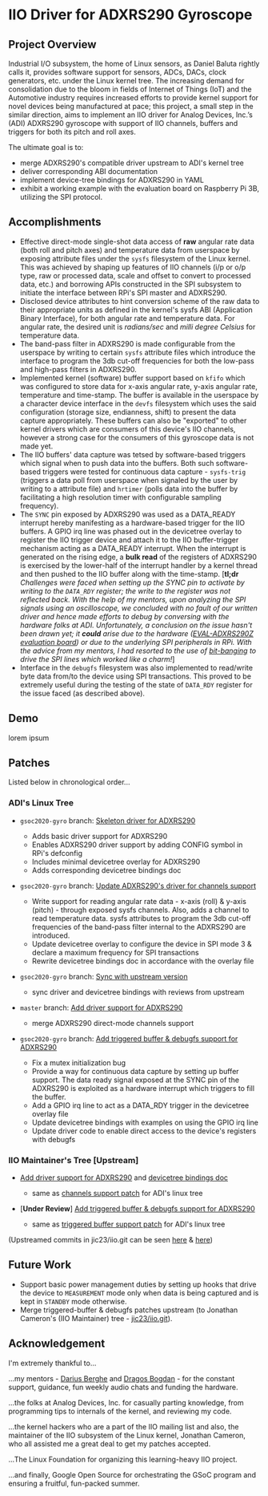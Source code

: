 # IIO Driver for ADXRS290 Gyroscope

## Project Overview
Industrial I/O subsystem, the home of Linux sensors, as Daniel Baluta rightly calls it, provides software support for sensors, ADCs, DACs, clock generators, etc. under the Linux kernel tree. The increasing demand for consolidation due to the bloom in fields of Internet of Things (IoT) and the Automotive industry requires increased efforts to provide kernel support for novel devices being manufactured at pace; this project, a small step in the similar direction, aims to implement an IIO driver for Analog Devices, Inc.’s (ADI) ADXRS290 gyroscope with support of IIO channels, buffers and triggers for both its pitch and roll axes.

The ultimate goal is to:

- merge ADXRS290's compatible driver upstream to ADI's kernel tree
- deliver corresponding ABI documentation
- implement device-tree bindings for ADXRS290 in YAML
- exhibit a working example with the evaluation board on Raspberry Pi 3B, utilizing the SPI protocol.

## Accomplishments

- Effective direct-mode single-shot data access of **raw** angular rate data (both roll and pitch axes) and temperature data from userspace by exposing attribute files under the `sysfs` filesystem of the Linux kernel. This was achieved by shaping up features of IIO channels (i/p or o/p type, raw or processed data, scale and offset to convert to processed data, etc.) and borrowing APIs constructed in the SPI subsystem to initiate the interface between RPi's SPI master and ADXRS290.
- Disclosed device attributes to hint conversion scheme of the raw data to their appropriate units as defined in the kernel's sysfs ABI (Application Binary Interface), for both angular rate and temperature data. For angular rate, the desired unit is *radians/sec* and *milli degree Celsius* for temperature data.
- The band-pass filter in ADXRS290 is made configurable from the userspace by writing to certain `sysfs` attribute files which introduce the interface to program the 3db cut-off frequencies for both the low-pass and high-pass filters in ADXRS290.
- Implemented kernel (software) buffer support based on `kfifo` which was configured to store data for x-axis angular rate, y-axis angular rate, temperature and time-stamp.  The buffer is available in the userspace by a character device interface in the `devfs` filesystem which uses the said configuration (storage size, endianness, shift) to present the data capture appropriately. These buffers can also be "exported" to other kernel drivers which are consumers of this device's IIO channels, however a strong case for the consumers of this gyroscope data is not made yet.
- The IIO buffers' data capture was tetsed by software-based triggers which signal when to push data into the buffers. Both such software-based triggers were tested for continuous data capture - `sysfs-trig` (triggers a data poll from userspace when signaled by the user by writing to a attribute file) and `hrtimer` (polls data into the buffer by facilitating a high resolution timer with configurable sampling frequency).
- The `SYNC` pin exposed by ADXRS290 was used as a DATA_READY interrupt hereby manifesting as a hardware-based trigger for the IIO buffers. A GPIO irq line was phased out in the devicetree overlay to register the IIO trigger device and attach it to the IIO buffer-trigger mechanism acting as a DATA_READY interrupt. When the interrupt is generated on the rising edge, a **bulk read** of the registers of ADXRS290 is exercised by the lower-half of the interrupt handler by a kernel thread and then pushed to the IIO buffer along with the time-stamp. [**tl;dr** *Challenges were faced when setting up the SYNC pin to activate by writing to the `DATA_RDY` register; the write to the register was not reflected back. With the help of my mentors, upon analyzing the SPI signals using an oscilloscope, we concluded with no fault of our written driver and hence made efforts to debug by conversing with the hardware folks at ADI. Unfortunately, a conclusion on the issue hasn't been drawn yet; it **could** arise due to the hardware ([EVAL-ADXRS290Z evaluation board](https://www.analog.com/en/design-center/evaluation-hardware-and-software/evaluation-boards-kits/eval-adxrs290.html)) or due to the underlying SPI peripherals in RPi. With the advice from my mentors, I had resorted to the use of [bit-banging](https://en.wikipedia.org/wiki/Bit_banging) to drive the SPI lines which worked like a charm!*]
- Interface in the `debugfs` filesystem was also implemented to read/write byte data from/to the device using SPI transactions. This proved to be extremely useful during the testing of the state of `DATA_RDY` register for the issue faced (as described above).

## Demo

lorem ipsum

## Patches

Listed below in chronological order...  

### ADI's Linux Tree

- `gsoc2020-gyro` branch: [Skeleton driver for ADXRS290](https://github.com/analogdevicesinc/linux/pull/1046)
  - Adds basic driver support for ADXRS290
  - Enables ADXRS290 driver support by adding CONFIG symbol in RPi's defconfig
  - Includes minimal devicetree overlay for ADXRS290
  - Adds corresponding devicetree bindings doc

- `gsoc2020-gyro` branch: [Update ADXRS290's driver for channels support](https://github.com/analogdevicesinc/linux/pull/1059)
  - Write support for reading angular rate data - x-axis (roll) & y-axis (pitch) - through exposed sysfs channels. Also, adds a channel to read temperature data. sysfs attributes to program the 3db cut-off frequencies of the band-pass filter internal to the ADXRS290 are introduced.
  - Update devicetree overlay to configure the device in SPI mode 3 & declare a maximum frequency for SPI transactions 
  - Rewrite devicetree bindings doc in accordance with the overlay file

- `gsoc2020-gyro` branch: [Sync with upstream version](https://github.com/analogdevicesinc/linux/pull/1102)
  - sync driver and devicetree bindings with reviews from upstream 

- `master` branch: [Add driver support for ADXRS290](https://github.com/analogdevicesinc/linux/pull/1103)
  - merge ADXRS290 direct-mode channels support

- `gsoc2020-gyro` branch: [Add triggered buffer & debugfs support for ADXRS290](https://github.com/analogdevicesinc/linux/pull/1131)
  - Fix a mutex initialization bug
  - Provide a way for continuous data capture by setting up buffer support. The data ready signal exposed at the SYNC pin of the ADXRS290 is exploited as a hardware interrupt which triggers to fill the buffer.
  - Add a GPIO irq line to act as a DATA_RDY trigger in the devicetree overlay file
  - Update devicetree bindings with examples on using the GPIO irq line
  - Update driver code to enable direct access to the device's registers with debugfs
  

### IIO Maintainer's Tree [Upstream]

- [Add driver support for ADXRS290](https://patchwork.kernel.org/project/linux-iio/list/?series=&submitter=&state=&q=Add+driver+support+for+ADXRS290&archive=&delegate=) and [devicetree bindings doc](https://patchwork.kernel.org/project/linux-iio/list/?series=&submitter=&state=&q=Add+DT+binding+doc+for+ADXRS290&archive=&delegate=)
  - same as [channels support patch](https://github.com/analogdevicesinc/linux/pull/1059) for ADI's linux tree

- [**Under Review**] [Add triggered buffer & debugfs support for ADXRS290](https://patchwork.kernel.org/project/linux-iio/list/?series=338197)
  - same as [triggered buffer support patch](https://github.com/analogdevicesinc/linux/pull/1131) for ADI's linux tree

(Upstreamed commits in jic23/iio.git can be seen [here](https://git.kernel.org/pub/scm/linux/kernel/git/jic23/iio.git/commit/?h=testing&id=2c8920fff1457a41912e8d3e3b9eafb582656440) & [here](https://git.kernel.org/pub/scm/linux/kernel/git/jic23/iio.git/commit/?h=testing&id=107ce2e3dccceefd91a2af3069de63774cbaccf9))

## Future Work

- Support basic power management duties by setting up hooks that drive the device to `MEASUREMENT` mode only when data is being captured and is kept in `STANDBY` mode otherwise.
- Merge triggered-buffer & debugfs patches upstream (to Jonathan Cameron's (IIO Maintainer) tree - [jic23/iio.git](https://git.kernel.org/pub/scm/linux/kernel/git/jic23/iio.git/)).

## Acknowledgement

I'm extremely thankful to...

...my mentors - [Darius Berghe](https://github.com/buha) and [Dragos Bogdan](https://github.com/dbogdan) - for the constant support, guidance, fun weekly audio chats and funding the hardware.

...the folks at Analog Devices, Inc. for casually parting knowledge, from programming tips to internals of the kernel, and reviewing my code.

...the kernel hackers who are a part of the IIO mailing list and also, the maintainer of the IIO subsystem of the Linux kernel, Jonathan Cameron, who all assisted me a great deal to get my patches accepted.

...The Linux Foundation for organizing this learning-heavy IIO project.

...and finally, Google Open Source for orchestrating the GSoC program and ensuring a fruitful, fun-packed summer.
